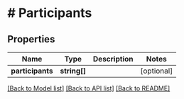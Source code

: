 # # Participants

## Properties

Name | Type | Description | Notes
------------ | ------------- | ------------- | -------------
**participants** | **string[]** |  | [optional]

[[Back to Model list]](../../README.md#models) [[Back to API list]](../../README.md#endpoints) [[Back to README]](../../README.md)
